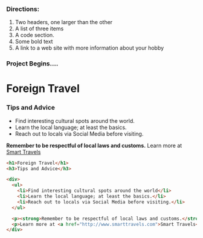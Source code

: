 ### Directions:
1. Two headers, one larger than the other
2. A list of three items
3. A code section.
4. Some bold text
5. A link to a web site with more information about your hobby

### Project Begins....

# Foreign Travel
### Tips and Advice

* Find interesting cultural spots around the world.
* Learn the local language; at least the basics.
* Reach out to locals via Social Media before visiting.

**Remember to be respectful of local laws and customs.**
Learn more at [Smart Travels](http://www.smarttravels.com) 


```html
<h1>Foreign Travel</h1>
<h3>Tips and Advice</h3>

<div>
  <ul>
    <li>Find interesting cultural spots around the world</li>
    <li>Learn the local language; at least the basics.</li>
    <li>Reach out to locals via Social Media before visiting.</li>
  </ul>

  <p><strong>Remember to be respectful of local laws and customs.</strong></p>
  <p>Learn more at <a href="http://www.smarttravels.com">Smart Travels</a></p>
</div>
```



